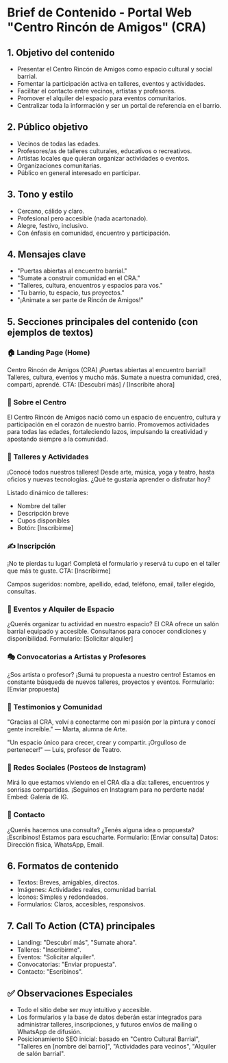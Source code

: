 # Brief de Contenido - Portal Web "Centro Rincón de Amigos" (CRA)

## 1. Objetivo del contenido
- Presentar el Centro Rincón de Amigos como espacio cultural y social barrial.
- Fomentar la participación activa en talleres, eventos y actividades.
- Facilitar el contacto entre vecinos, artistas y profesores.
- Promover el alquiler del espacio para eventos comunitarios.
- Centralizar toda la información y ser un portal de referencia en el barrio.

## 2. Público objetivo
- Vecinos de todas las edades.
- Profesores/as de talleres culturales, educativos o recreativos.
- Artistas locales que quieran organizar actividades o eventos.
- Organizaciones comunitarias.
- Público en general interesado en participar.

## 3. Tono y estilo
- Cercano, cálido y claro.
- Profesional pero accesible (nada acartonado).
- Alegre, festivo, inclusivo.
- Con énfasis en comunidad, encuentro y participación.

## 4. Mensajes clave
- "Puertas abiertas al encuentro barrial."
- "Sumate a construir comunidad en el CRA."
- "Talleres, cultura, encuentros y espacios para vos."
- "Tu barrio, tu espacio, tus proyectos."
- "¡Animate a ser parte de Rincón de Amigos!"

## 5. Secciones principales del contenido (con ejemplos de textos)

### 🏠 Landing Page (Home)
Centro Rincón de Amigos (CRA)
¡Puertas abiertas al encuentro barrial!
Talleres, cultura, eventos y mucho más.
Sumate a nuestra comunidad, creá, compartí, aprendé.
CTA: [Descubrí más] / [Inscribite ahora]

### 🧡 Sobre el Centro
El Centro Rincón de Amigos nació como un espacio de encuentro, cultura y participación en el corazón de nuestro barrio.
Promovemos actividades para todas las edades, fortaleciendo lazos, impulsando la creatividad y apostando siempre a la comunidad.

### 🎨 Talleres y Actividades
¡Conocé todos nuestros talleres!
Desde arte, música, yoga y teatro, hasta oficios y nuevas tecnologías.
¿Qué te gustaría aprender o disfrutar hoy?

Listado dinámico de talleres:
- Nombre del taller
- Descripción breve
- Cupos disponibles
- Botón: [Inscribirme]

### ✍️ Inscripción
¡No te pierdas tu lugar!
Completá el formulario y reservá tu cupo en el taller que más te guste.
CTA: [Inscribirme]

Campos sugeridos: nombre, apellido, edad, teléfono, email, taller elegido, consultas.

### 📅 Eventos y Alquiler de Espacio
¿Querés organizar tu actividad en nuestro espacio?
El CRA ofrece un salón barrial equipado y accesible.
Consultanos para conocer condiciones y disponibilidad.
Formulario: [Solicitar alquiler]

### 🎭 Convocatorias a Artistas y Profesores
¿Sos artista o profesor?
¡Sumá tu propuesta a nuestro centro!
Estamos en constante búsqueda de nuevos talleres, proyectos y eventos.
Formulario: [Enviar propuesta]

### 💬 Testimonios y Comunidad
"Gracias al CRA, volví a conectarme con mi pasión por la pintura y conocí gente increíble." — Marta, alumna de Arte.

"Un espacio único para crecer, crear y compartir. ¡Orgulloso de pertenecer!" — Luis, profesor de Teatro.

### 📸 Redes Sociales (Posteos de Instagram)
Mirá lo que estamos viviendo en el CRA día a día: talleres, encuentros y sonrisas compartidas.
¡Seguinos en Instagram para no perderte nada!
Embed: Galería de IG.

### 📩 Contacto
¿Querés hacernos una consulta? ¿Tenés alguna idea o propuesta?
¡Escribinos! Estamos para escucharte.
Formulario: [Enviar consulta]
Datos: Dirección física, WhatsApp, Email.

## 6. Formatos de contenido
- Textos: Breves, amigables, directos.
- Imágenes: Actividades reales, comunidad barrial.
- Íconos: Simples y redondeados.
- Formularios: Claros, accesibles, responsivos.

## 7. Call To Action (CTA) principales
- Landing: "Descubrí más", "Sumate ahora".
- Talleres: "Inscribirme".
- Eventos: "Solicitar alquiler".
- Convocatorias: "Enviar propuesta".
- Contacto: "Escribinos".

## ✅ Observaciones Especiales
- Todo el sitio debe ser muy intuitivo y accesible.
- Los formularios y la base de datos deberán estar integrados para administrar talleres, inscripciones, y futuros envíos de mailing o WhatsApp de difusión.
- Posicionamiento SEO inicial: basado en "Centro Cultural Barrial", "Talleres en [nombre del barrio]", "Actividades para vecinos", "Alquiler de salón barrial".
